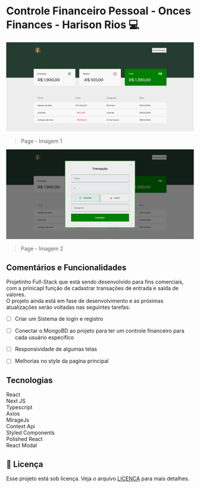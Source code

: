 # Controle Financeiro Pessoal - Onces Finances - Harison Rios 💻

<img src=".github/preview.png" alt="Exemplo imagem">

>  Page - Imagem 1

<img src=".github/preview2.png" alt="Exemplo imagem">

>  Page - Imagem 2


## Comentários e Funcionalidades
 
 Projetinho Full-Stack que está sendo desenvolvido para fins comerciais, com a prinicapl função de cadastrar transações de entrada e saída de valores. <br>
 O projeto ainda está em fase de desenvolvimento e as próximas atualizações serão voltadas nas seguintes tarefas:

- [ ] Criar um Sistema de login e registro 
- [ ] Conectar o MongoBD ao projeto para ter um controle financeiro para cada usuário específico
- [ ] Responsividade de algumas telas
- [ ] Melhorias no style da pagina principal


## Tecnologias

React <br>
Next JS <br>
Typescript <br> 
Axios <br>
MirageJs <br>
Context Api <br>
Styled Components <br>
Polished React  <br>
React Modal  <br>

 
## 📝 Licença

Esse projeto está sob licença. Veja o arquivo [LICENÇA](LICENSE.md) para mais detalhes.
